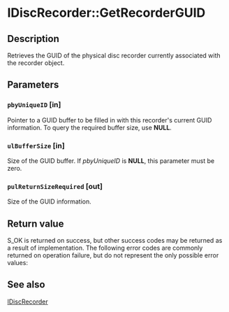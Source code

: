 # IDiscRecorder::GetRecorderGUID

## Description

Retrieves the GUID of the physical disc recorder currently associated with the recorder object.

## Parameters

### `pbyUniqueID` [in]

Pointer to a GUID buffer to be filled in with this recorder's current GUID information. To query the required buffer size, use **NULL**.

### `ulBufferSize` [in]

Size of the GUID buffer. If *pbyUniqueID* is **NULL**, this parameter must be zero.

### `pulReturnSizeRequired` [out]

Size of the GUID information.

## Return value

S_OK is returned on success, but other success codes may be returned as a result of implementation. The following error codes are commonly returned on operation failure, but do not represent the only possible error values:

## See also

[IDiscRecorder](https://learn.microsoft.com/windows/desktop/api/imapi/nn-imapi-idiscrecorder)